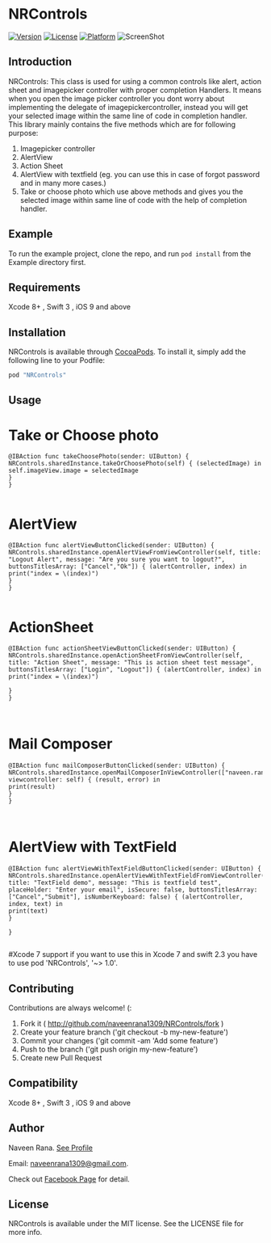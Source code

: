 

# NRControls

[![Version](https://img.shields.io/cocoapods/v/NRControls.svg?style=flat)](http://cocoapods.org/pods/NRControls)
[![License](https://img.shields.io/cocoapods/l/NRControls.svg?style=flat)](http://cocoapods.org/pods/NRControls)
[![Platform](https://img.shields.io/cocoapods/p/NRControls.svg?style=flat)](http://cocoapods.org/pods/NRControls)
![ScreenShot](https://cdn.rawgit.com/naveenrana1309/NRControls/master/Example/sample.png "Screeshot")

## Introduction

NRControls: This class is used for using a common controls like alert, action sheet and imagepicker controller with proper completion Handlers. It means when you open the image picker controller you dont worry about implementing the delegate of imagepickercontroller, instead you will get your selected image within the same line of code in completion handler. This library mainly contains the five methods which are for following purpose:
1) Imagepicker controller
2) AlertView
3) Action Sheet
4) AlertView with textfield (eg. you can use this in case of forgot password and in many more cases.)
5) Take or choose photo which use above methods and gives you the selected image within same line of code with the help of completion handler.

## Example

To run the example project, clone the repo, and run `pod install` from the Example directory first.

## Requirements
Xcode 8+ , Swift 3 , iOS 9 and above

## Installation

NRControls is available through [CocoaPods](http://cocoapods.org). To install
it, simply add the following line to your Podfile:

```ruby
pod "NRControls"
```

## Usage
# Take or Choose photo

```
@IBAction func takeChoosePhoto(sender: UIButton) {
NRControls.sharedInstance.takeOrChoosePhoto(self) { (selectedImage) in
self.imageView.image = selectedImage
}
}


```
# AlertView

```
@IBAction func alertViewButtonClicked(sender: UIButton) {
NRControls.sharedInstance.openAlertViewFromViewController(self, title: "Logout Alert", message: "Are you sure you want to logout?", buttonsTitlesArray: ["Cancel","Ok"]) { (alertController, index) in
print("index = \(index)")
}
}


```
# ActionSheet
```
@IBAction func actionSheetViewButtonClicked(sender: UIButton) {
NRControls.sharedInstance.openActionSheetFromViewController(self, title: "Action Sheet", message: "This is action sheet test message", buttonsTitlesArray: ["Login", "Logout"]) { (alertController, index) in
print("index = \(index)")

}
}



```
# Mail Composer
```
@IBAction func mailComposerButtonClicked(sender: UIButton) {
NRControls.sharedInstance.openMailComposerInViewController(["naveen.rana@appster.in"], viewcontroller: self) { (result, error) in
print(result)
}
}



```
# AlertView with TextField
```
@IBAction func alertViewWithTextFieldButtonClicked(sender: UIButton) {
NRControls.sharedInstance.openAlertViewWithTextFieldFromViewController(self, title: "TextField demo", message: "This is textfield test", placeHolder: "Enter your email", isSecure: false, buttonsTitlesArray: ["Cancel","Submit"], isNumberKeyboard: false) { (alertController, index, text) in
print(text)
}

}


```
#Xcode 7 support
if you want to use this in Xcode 7 and swift 2.3 you have to use pod 'NRControls', '~> 1.0'.

## Contributing

Contributions are always welcome! (:

1. Fork it ( http://github.com/naveenrana1309/NRControls/fork )
2. Create your feature branch ('git checkout -b my-new-feature')
3. Commit your changes ('git commit -am 'Add some feature')
4. Push to the branch ('git push origin my-new-feature')
5. Create new Pull Request

## Compatibility

Xcode 8+ , Swift 3 , iOS 9 and above

## Author

Naveen Rana. [See Profile](https://www.linkedin.com/in/naveen-rana-9a371a40)

Email: 
naveenrana1309@gmail.com. 

Check out [Facebook Page](https://www.facebook.com/iOSByHeart/) for detail.

## License

NRControls is available under the MIT license. See the LICENSE file for more info.
